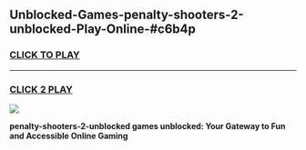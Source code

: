 
## Unblocked-Games-penalty-shooters-2-unblocked-Play-Online-#c6b4p
<h3>
<a href="https://premium.freeplayer.one?title=penalty-shooters-2-unblocked&ref=27F">CLICK TO PLAY</a></h3>
<hr>

<h3>
<a href="https://premium.freeplayer.one?title=penalty-shooters-2-unblocked&ref=27F">CLICK 2 PLAY</a>
  
</h3>

<a href="https://premium.freeplayer.one?title=penalty-shooters-2-unblocked&ref=27F"><img src="https://clearcache.store/games.png"></a>


**penalty-shooters-2-unblocked games unblocked: Your Gateway to Fun and Accessible Online Gaming**
